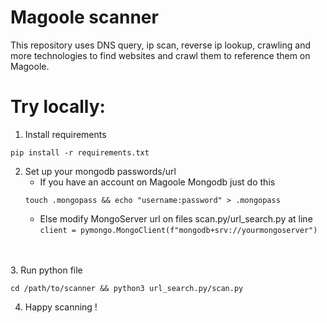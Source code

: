 # Magoole scanner
This repository uses DNS query, ip scan, reverse ip lookup, crawling and more technologies to find websites and crawl them to reference them on Magoole.

# Try locally:
1. Install requirements

```shell
pip install -r requirements.txt
```
2. Set up your mongodb passwords/url<br>
   - If you have an account on Magoole Mongodb just do this
    ```shell
    touch .mongopass && echo "username:password" > .mongopass
    ```
   - Else modify MongoServer url on files scan.py/url_search.py at line `client = pymongo.MongoClient(f"mongodb+srv://yourmongoserver")`
<br>
<br>
3. Run python file

```shell
cd /path/to/scanner && python3 url_search.py/scan.py
```
4. Happy scanning !
